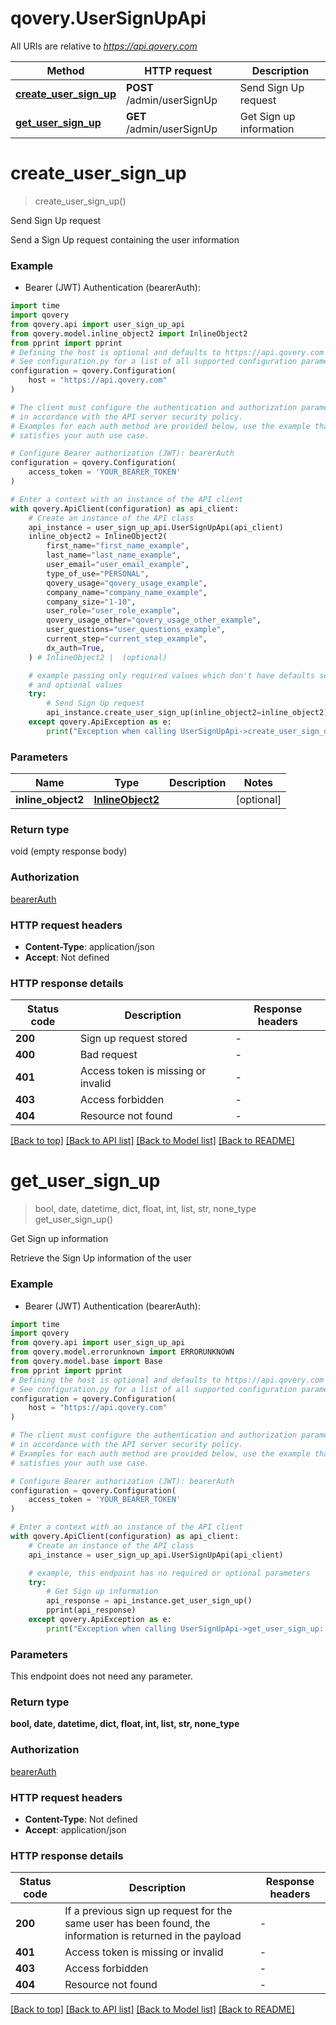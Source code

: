 # qovery.UserSignUpApi

All URIs are relative to *https://api.qovery.com*

Method | HTTP request | Description
------------- | ------------- | -------------
[**create_user_sign_up**](UserSignUpApi.md#create_user_sign_up) | **POST** /admin/userSignUp | Send Sign Up request
[**get_user_sign_up**](UserSignUpApi.md#get_user_sign_up) | **GET** /admin/userSignUp | Get Sign up information


# **create_user_sign_up**
> create_user_sign_up()

Send Sign Up request

Send a Sign Up request containing the user information

### Example

* Bearer (JWT) Authentication (bearerAuth):

```python
import time
import qovery
from qovery.api import user_sign_up_api
from qovery.model.inline_object2 import InlineObject2
from pprint import pprint
# Defining the host is optional and defaults to https://api.qovery.com
# See configuration.py for a list of all supported configuration parameters.
configuration = qovery.Configuration(
    host = "https://api.qovery.com"
)

# The client must configure the authentication and authorization parameters
# in accordance with the API server security policy.
# Examples for each auth method are provided below, use the example that
# satisfies your auth use case.

# Configure Bearer authorization (JWT): bearerAuth
configuration = qovery.Configuration(
    access_token = 'YOUR_BEARER_TOKEN'
)

# Enter a context with an instance of the API client
with qovery.ApiClient(configuration) as api_client:
    # Create an instance of the API class
    api_instance = user_sign_up_api.UserSignUpApi(api_client)
    inline_object2 = InlineObject2(
        first_name="first_name_example",
        last_name="last_name_example",
        user_email="user_email_example",
        type_of_use="PERSONAL",
        qovery_usage="qovery_usage_example",
        company_name="company_name_example",
        company_size="1-10",
        user_role="user_role_example",
        qovery_usage_other="qovery_usage_other_example",
        user_questions="user_questions_example",
        current_step="current_step_example",
        dx_auth=True,
    ) # InlineObject2 |  (optional)

    # example passing only required values which don't have defaults set
    # and optional values
    try:
        # Send Sign Up request
        api_instance.create_user_sign_up(inline_object2=inline_object2)
    except qovery.ApiException as e:
        print("Exception when calling UserSignUpApi->create_user_sign_up: %s\n" % e)
```


### Parameters

Name | Type | Description  | Notes
------------- | ------------- | ------------- | -------------
 **inline_object2** | [**InlineObject2**](InlineObject2.md)|  | [optional]

### Return type

void (empty response body)

### Authorization

[bearerAuth](../README.md#bearerAuth)

### HTTP request headers

 - **Content-Type**: application/json
 - **Accept**: Not defined


### HTTP response details

| Status code | Description | Response headers |
|-------------|-------------|------------------|
**200** | Sign up request stored |  -  |
**400** | Bad request |  -  |
**401** | Access token is missing or invalid |  -  |
**403** | Access forbidden |  -  |
**404** | Resource not found |  -  |

[[Back to top]](#) [[Back to API list]](../README.md#documentation-for-api-endpoints) [[Back to Model list]](../README.md#documentation-for-models) [[Back to README]](../README.md)

# **get_user_sign_up**
> bool, date, datetime, dict, float, int, list, str, none_type get_user_sign_up()

Get Sign up information

Retrieve the Sign Up information of the user

### Example

* Bearer (JWT) Authentication (bearerAuth):

```python
import time
import qovery
from qovery.api import user_sign_up_api
from qovery.model.errorunknown import ERRORUNKNOWN
from qovery.model.base import Base
from pprint import pprint
# Defining the host is optional and defaults to https://api.qovery.com
# See configuration.py for a list of all supported configuration parameters.
configuration = qovery.Configuration(
    host = "https://api.qovery.com"
)

# The client must configure the authentication and authorization parameters
# in accordance with the API server security policy.
# Examples for each auth method are provided below, use the example that
# satisfies your auth use case.

# Configure Bearer authorization (JWT): bearerAuth
configuration = qovery.Configuration(
    access_token = 'YOUR_BEARER_TOKEN'
)

# Enter a context with an instance of the API client
with qovery.ApiClient(configuration) as api_client:
    # Create an instance of the API class
    api_instance = user_sign_up_api.UserSignUpApi(api_client)

    # example, this endpoint has no required or optional parameters
    try:
        # Get Sign up information
        api_response = api_instance.get_user_sign_up()
        pprint(api_response)
    except qovery.ApiException as e:
        print("Exception when calling UserSignUpApi->get_user_sign_up: %s\n" % e)
```


### Parameters
This endpoint does not need any parameter.

### Return type

**bool, date, datetime, dict, float, int, list, str, none_type**

### Authorization

[bearerAuth](../README.md#bearerAuth)

### HTTP request headers

 - **Content-Type**: Not defined
 - **Accept**: application/json


### HTTP response details

| Status code | Description | Response headers |
|-------------|-------------|------------------|
**200** | If a previous sign up request for the same user has been found, the information is returned in the payload |  -  |
**401** | Access token is missing or invalid |  -  |
**403** | Access forbidden |  -  |
**404** | Resource not found |  -  |

[[Back to top]](#) [[Back to API list]](../README.md#documentation-for-api-endpoints) [[Back to Model list]](../README.md#documentation-for-models) [[Back to README]](../README.md)

